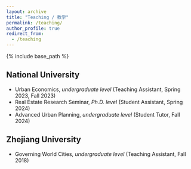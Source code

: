 ```yaml
---
layout: archive
title: "Teaching / 教学"
permalink: /teaching/
author_profile: true
redirect_from:
  - /teaching
---
```


{% include base_path %}

National University
---
* Urban Economics, _undergraduate level_ (Teaching Assistant, Spring 2023, Fall 2023)
* Real Estate Research Seminar, _Ph.D. level_ (Student Assistant, Spring 2024) 
* Advanced Urban Planning, _undergraduate level_ (Student Tutor, Fall 2024)

Zhejiang University
----
* Governing World Cities, _undergraduate level_ (Teaching Assistant, Fall 2018) 
